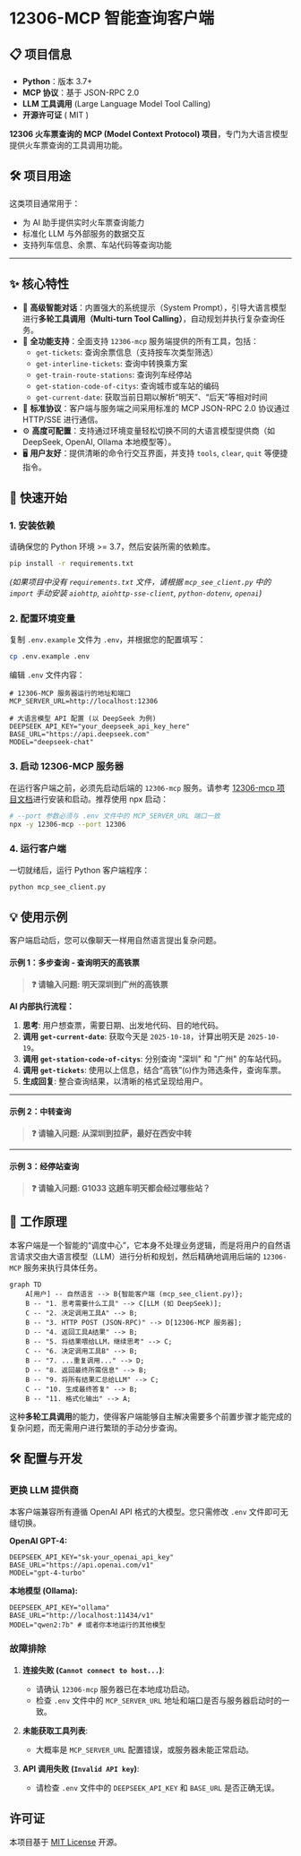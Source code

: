 # 12306-MCP 智能查询客户端


## 📋 **项目信息**
- **Python**：版本 3.7+
- **MCP 协议**：基于 JSON-RPC 2.0
- **LLM 工具调用** (Large Language Model Tool Calling)
- **开源许可证** ( MIT )

 **12306 火车票查询的 MCP (Model Context Protocol) 项目**，专门为大语言模型提供火车票查询的工具调用功能。

## 🛠️ **项目用途**
这类项目通常用于：
- 为 AI 助手提供实时火车票查询能力
- 标准化 LLM 与外部服务的数据交互
- 支持列车信息、余票、车站代码等查询功能

-----

## ✨ 核心特性

  - 🤖 **高级智能对话**：内置强大的系统提示（System Prompt），引导大语言模型进行**多轮工具调用（Multi-turn Tool Calling）**，自动规划并执行复杂查询任务。
  - 🔧 **全功能支持**：全面支持 `12306-mcp` 服务端提供的所有工具，包括：
      - `get-tickets`: 查询余票信息（支持按车次类型筛选）
      - `get-interline-tickets`: 查询中转换乘方案
      - `get-train-route-stations`: 查询列车经停站
      - `get-station-code-of-citys`: 查询城市或车站的编码
      - `get-current-date`: 获取当前日期以解析“明天”、“后天”等相对时间
  - 🔌 **标准协议**：客户端与服务端之间采用标准的 MCP JSON-RPC 2.0 协议通过 HTTP/SSE 进行通信。
  - ⚙️ **高度可配置**：支持通过环境变量轻松切换不同的大语言模型提供商（如 DeepSeek, OpenAI, Ollama 本地模型等）。
  - 🖥️ **用户友好**：提供清晰的命令行交互界面，并支持 `tools`, `clear`, `quit` 等便捷指令。

## 🚀 快速开始

### 1\. 安装依赖

请确保您的 Python 环境 \>= 3.7，然后安装所需的依赖库。

```bash
pip install -r requirements.txt
```

*(如果项目中没有 `requirements.txt` 文件，请根据 `mcp_see_client.py` 中的 `import` 手动安装 `aiohttp`, `aiohttp-sse-client`, `python-dotenv`, `openai`)*

### 2\. 配置环境变量

复制 `.env.example` 文件为 `.env`，并根据您的配置填写：

```bash
cp .env.example .env
```

编辑 `.env` 文件内容：

```env
# 12306-MCP 服务器运行的地址和端口
MCP_SERVER_URL=http://localhost:12306

# 大语言模型 API 配置 (以 DeepSeek 为例)
DEEPSEEK_API_KEY="your_deepseek_api_key_here"
BASE_URL="https://api.deepseek.com"
MODEL="deepseek-chat"
```

### 3\. 启动 12306-MCP 服务器

在运行客户端之前，必须先启动后端的 `12306-mcp` 服务。请参考 [12306-mcp 项目文档](https://github.com/Joooook/12306-mcp)进行安装和启动。推荐使用 npx 启动：

```bash
# --port 参数必须与 .env 文件中的 MCP_SERVER_URL 端口一致
npx -y 12306-mcp --port 12306
```

### 4\. 运行客户端

一切就绪后，运行 Python 客户端程序：

```bash
python mcp_see_client.py
```

## 💡 使用示例

客户端启动后，您可以像聊天一样用自然语言提出复杂问题。

#### 示例 1：多步查询 - 查询明天的高铁票

> **❓ 请输入问题: 明天深圳到广州的高铁票**

**AI 内部执行流程：**

1.  **思考**: 用户想查票，需要日期、出发地代码、目的地代码。
2.  **调用 `get-current-date`**: 获取今天是 `2025-10-18`，计算出明天是 `2025-10-19`。
3.  **调用 `get-station-code-of-citys`**: 分别查询 "深圳" 和 "广州" 的车站代码。
4.  **调用 `get-tickets`**: 使用以上信息，结合“高铁”(`G`)作为筛选条件，查询车票。
5.  **生成回复**: 整合查询结果，以清晰的格式呈现给用户。

-----

#### 示例 2：中转查询

> **❓ 请输入问题: 从深圳到拉萨，最好在西安中转**

-----

#### 示例 3：经停站查询

> **❓ 请输入问题: G1033 这趟车明天都会经过哪些站？**

## 🔧 工作原理

本客户端是一个智能的“调度中心”，它本身不处理业务逻辑，而是将用户的自然语言请求交由大语言模型（LLM）进行分析和规划，然后精确地调用后端的 `12306-MCP` 服务来执行具体任务。

```mermaid
graph TD
    A[用户] -- 自然语言 --> B{智能客户端 (mcp_see_client.py)};
    B -- "1. 思考需要什么工具" --> C[LLM (如 DeepSeek)];
    C -- "2. 决定调用工具A" --> B;
    B -- "3. HTTP POST (JSON-RPC)" --> D[12306-MCP 服务器];
    D -- "4. 返回工具A结果" --> B;
    B -- "5. 将结果喂给LLM，继续思考" --> C;
    C -- "6. 决定调用工具B" --> B;
    B -- "7. ...重复调用..." --> D;
    D -- "8. 返回最终所需信息" --> B;
    B -- "9. 将所有结果汇总给LLM" --> C;
    C -- "10. 生成最终答复" --> B;
    B -- "11. 格式化输出" --> A;
```

这种**多轮工具调用**的能力，使得客户端能够自主解决需要多个前置步骤才能完成的复杂问题，而无需用户进行繁琐的手动分步查询。

## 🛠️ 配置与开发

### 更换 LLM 提供商

本客户端兼容所有遵循 OpenAI API 格式的大模型。您只需修改 `.env` 文件即可无缝切换。

**OpenAI GPT-4:**

```env
DEEPSEEK_API_KEY="sk-your_openai_api_key"
BASE_URL="https://api.openai.com/v1"
MODEL="gpt-4-turbo"
```

**本地模型 (Ollama):**

```env
DEEPSEEK_API_KEY="ollama"
BASE_URL="http://localhost:11434/v1"
MODEL="qwen2:7b" # 或者你本地运行的其他模型
```

### 故障排除

1.  **连接失败 (`Cannot connect to host...`)**:

      * 请确认 `12306-mcp` 服务器已在本地成功启动。
      * 检查 `.env` 文件中的 `MCP_SERVER_URL` 地址和端口是否与服务器启动时的一致。

2.  **未能获取工具列表**:

      * 大概率是 `MCP_SERVER_URL` 配置错误，或服务器未能正常启动。

3.  **API 调用失败 (`Invalid API key`)**:

      * 请检查 `.env` 文件中的 `DEEPSEEK_API_KEY` 和 `BASE_URL` 是否正确无误。

## 许可证

本项目基于 [MIT License](https://www.google.com/search?q=LICENSE) 开源。